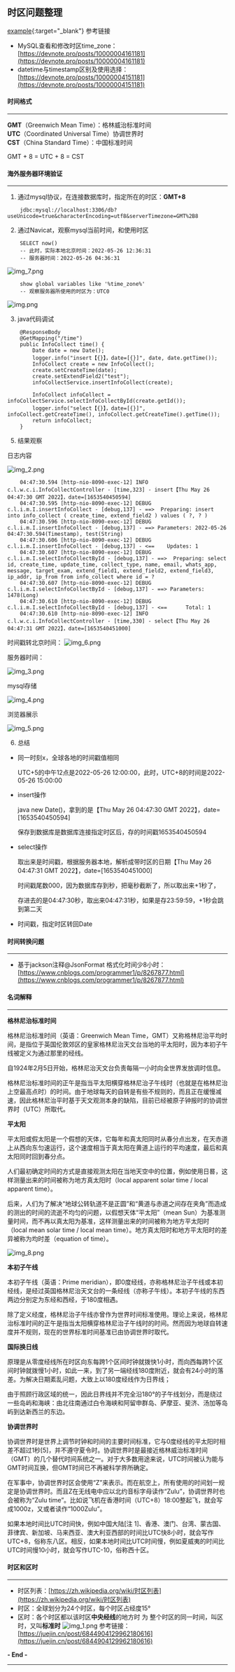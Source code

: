 ## 时区问题整理


[example](http://yinping4256.github.io){:target="_blank"}
参考链接

* MySQL查看和修改时区time_zone：[https://devnote.pro/posts/10000004161181](https://devnote.pro/posts/10000004161181)
* datetime与timestamp区别及使用选择：[https://devnote.pro/posts/10000004151181](https://devnote.pro/posts/10000004151181)

#### 时间格式
****  
**GMT**（Greenwich Mean Time）：格林威治标准时间  
**UTC**（Coordinated Universal Time）协调世界时    
**CST**（China Standard Time）：中国标准时间

GMT + 8 = UTC + 8 = CST

#### 海外服务器环境验证
**** 
1. 通过mysql协议，在连接数据库时，指定所在的时区：**GMT+8** 
```
    jdbc:mysql://localhost:3306/db?useUnicode=true&characterEncoding=utf8&serverTimezone=GMT%2B8
```
2. 通过Navicat，观察mysql当前时间，和使用时区
```
    SELECT now()
    -- 此时，实际本地北京时间：2022-05-26 12:36:31
    -- 服务器时间：2022-05-26 04:36:31
```
![img_7.png](img_7.png)
```
    show global variables like '%time_zone%'
    -- 观察服务器所使用的时区为：UTC0
```
![img.png](img.png)

3. java代码调试
```
    @ResponseBody
    @GetMapping("/time")
    public InfoCollect time() {
        Date date = new Date();
        logger.info("insert【{}】，date=[{}]", date, date.getTime());
        InfoCollect create = new InfoCollect();
        create.setCreateTime(date);
        create.setExtendField2("test");
        infoCollectService.insertInfoCollect(create);

        InfoCollect infoCollect = infoCollectService.selectInfoCollectById(create.getId());
        logger.info("select【{}】，date=[{}]", infoCollect.getCreateTime(), infoCollect.getCreateTime().getTime());
        return infoCollect;
    }
```
5. 结果观察

日志内容

![img_2.png](img_2.png)
   
```
    04:47:30.594 [http-nio-8090-exec-12] INFO  c.l.w.c.i.InfoCollectController - [time,323] - insert【Thu May 26 04:47:30 GMT 2022】，date=[1653540450594]
    04:47:30.595 [http-nio-8090-exec-12] DEBUG c.l.i.m.I.insertInfoCollect - [debug,137] - ==>  Preparing: insert into info_collect ( create_time, extend_field2 ) values ( ?, ? )
    04:47:30.596 [http-nio-8090-exec-12] DEBUG c.l.i.m.I.insertInfoCollect - [debug,137] - ==> Parameters: 2022-05-26 04:47:30.594(Timestamp), test(String)
    04:47:30.606 [http-nio-8090-exec-12] DEBUG c.l.i.m.I.insertInfoCollect - [debug,137] - <==    Updates: 1
    04:47:30.607 [http-nio-8090-exec-12] DEBUG c.l.i.m.I.selectInfoCollectById - [debug,137] - ==>  Preparing: select id, create_time, update_time, collect_type, name, email, whats_app, message, target_exam, extend_field1, extend_field2, extend_field3, ip_addr, ip_from from info_collect where id = ?
    04:47:30.607 [http-nio-8090-exec-12] DEBUG c.l.i.m.I.selectInfoCollectById - [debug,137] - ==> Parameters: 1478(Long)
    04:47:30.610 [http-nio-8090-exec-12] DEBUG c.l.i.m.I.selectInfoCollectById - [debug,137] - <==      Total: 1
    04:47:30.610 [http-nio-8090-exec-12] INFO  c.l.w.c.i.InfoCollectController - [time,330] - select【Thu May 26 04:47:31 GMT 2022】，date=[1653540451000]
```
时间戳转北京时间：
![img_6.png](img_6.png)

服务器时间：

![img_3.png](img_3.png)

mysql存储

![img_4.png](img_4.png)

浏览器展示

![img_5.png](img_5.png)

6. 总结
* 同一时刻x，全球各地的时间戳值相同
  
  UTC+5的中午12点是2022-05-26 12:00:00，此时，UTC+8的时间是2022-05-26 15:00:00


* insert操作
  
  java new Date()，拿到的是【Thu May 26 04:47:30 GMT 2022】，date=[1653540450594]
  
  保存到数据库是数据库连接指定时区后，存的时间戳1653540450594


* select操作
  
  取出来是时间戳，根据服务器本地，解析成带时区的日期【Thu May 26 04:47:31 GMT 2022】，date=[1653540451000]

  时间戳尾数000，因为数据库存到秒，把毫秒截断了，所以取出来+1秒了，
  
  存进去的是04:47:30秒，取出来04:47:31秒，如果是存23:59:59，+1秒会跳到第二天


* 时间戳，指定时区转回Date


#### 时间转换问题
****
* 基于jackson注释@JsonFormat 格式化时间少8小时：[https://www.cnblogs.com/programmer1/p/8267877.html](https://www.cnblogs.com/programmer1/p/8267877.html)
#### 名词解释
****
**格林尼治标准时间**

格林尼治标准时间（英语：Greenwich Mean Time，GMT）又称格林尼治平均时间，是指位于英国伦敦郊区的皇家格林尼治天文台当地的平太阳时，因为本初子午线被定义为通过那里的经线。

自1924年2月5日开始，格林尼治天文台负责每隔一小时向全世界发放调时信息。

格林尼治标准时间的正午是指当平太阳横穿格林尼治子午线时（也就是在格林尼治上空最高点时）的时间。由于地球每天的自转是有些不规则的，而且正在缓慢减速，因此格林尼治平时基于天文观测本身的缺陷，目前已经被原子钟报时的协调世界时（UTC）所取代。

**平太阳**

平太阳或假太阳是一个假想的天体，它每年和真太阳同时从春分点出发，在天赤道上从西向东匀速运行，这个速度相当于真太阳在黄道上运行的平均速度，最后和真太阳同时回到春分点。

人们最初确定时间的方式是直接观测太阳在当地天空中的位置，例如使用日晷，这样测量出来的时间被称为地方真太阳时（local apparent solar time / local apparent time）。

后来，人们为了解决“地球公转轨道不是正圆”和“黄道与赤道之间存在夹角”而造成的测出的时间的流逝不均匀的问题，以假想天体“平太阳”（mean Sun）为基准测量时间，而不再以真太阳为基准，这样测量出来的时间被称为地方平太阳时（local mean solar time / local mean time）。地方真太阳时和地方平太阳时的差异被称为均时差（equation of time）。

![img_8.png](img_8.png)

**本初子午线**

本初子午线（英语：Prime meridian），即0度经线，亦称格林尼治子午线或本初经线，是经过英国格林尼治天文台的一条经线（亦称子午线）。本初子午线的东西两边分别定为东经和西经，于180度相遇。

除了定义经度，格林尼治子午线亦曾作为世界时间标准使用。理论上来说，格林尼治标准时间的正午是指当太阳横穿格林尼治子午线时的时间。然而因为地球自转速度并不规则，现在的世界标准时间基准已由协调世界时取代。

**国际换日线**

原理是从零度经线所在时区向东每跨1个区间时钟就拨快1小时，而向西每跨1个区间时钟就拨慢1小时，如此一来，到了另一端经线180度附近，就会有24小时的落差。为解决日期紊乱问题，大致上以180度经线作为日界线；

由于照顾行政区域的统一，因此日界线并不完全沿180°的子午线划分，而是绕过一些岛屿和海峡：由北往南通过白令海峡和阿留申群岛、萨摩亚、斐济、汤加等岛屿到达新西兰的东边。

**协调世界时**

协调世界时是世界上调节时钟和时间的主要时间标准，它与0度经线的平太阳时相差不超过1秒[5]，并不遵守夏令时。协调世界时是最接近格林威治标准时间（GMT）的几个替代时间系统之一。对于大多数用途来说，UTC时间被认为能与GMT时间互换，但GMT时间已不再被科学界所确定。

在军事中，协调世界时区会使用“Z”来表示。而在航空上，所有使用的时间划一规定是协调世界时。而且Z在无线电中应以北约音标字母读作“Zulu”，协调世界时也会被称为“Zulu time”。比如说飞机在香港时间（UTC+8）18:00整起飞，就会写成1000z，又或者读作“1000Zulu”。

如果本地时间比UTC时间快，例如中国大陆[注 1]、香港、澳门、台湾、蒙古国、菲律宾、新加坡、马来西亚、澳大利亚西部的时间比UTC快8小时，就会写作UTC+8，俗称东八区。相反，如果本地时间比UTC时间慢，例如夏威夷的时间比UTC时间慢10小时，就会写作UTC-10，俗称西十区。

#### 时区和区时
****  
* 时区列表：[https://zh.wikipedia.org/wiki/时区列表](https://zh.wikipedia.org/wiki/时区列表)
* 时区：全球划分为24个时区，每个时区占经度15°
* 区时：各个时区都以该时区**中央经线**的地方时 为 整个时区的同一时间，叫区时，又叫**标准时**
![img_1.png](img_1.png)
参考链接：[https://juejin.cn/post/6844904129962180616](https://juejin.cn/post/6844904129962180616)

**- End -**
**** 
